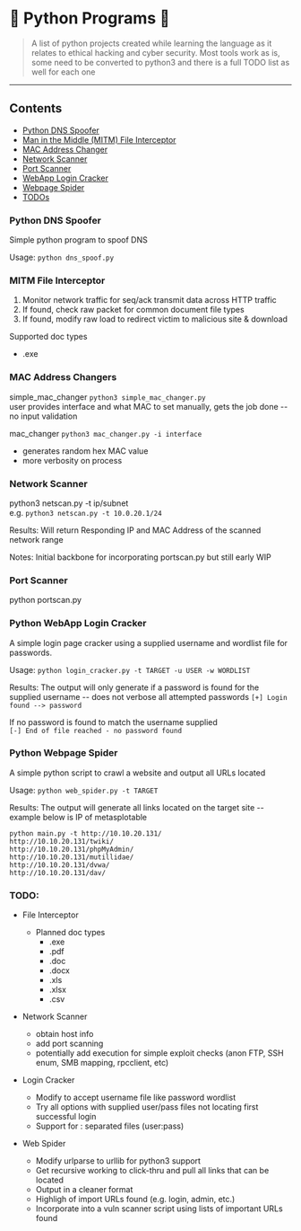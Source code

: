 # :snake: Python Programs :snake:
 > A list of python projects created while learning the language as it relates to ethical hacking and cyber security. Most tools work as is, some need to be converted to python3 and there is a full TODO list as well for each one
---
## Contents
- [Python DNS Spoofer](#dns-spoofer)
- [Man in the Middle (MITM) File Interceptor](#interceptor)
- [MAC Address Changer](#mac-changer)
- [Network Scanner](#net-scanner)
- [Port Scanner](#port-scanner)
- [WebApp Login Cracker](#login-cracker)
- [Webpage Spider](#web-spider)
- [TODOs](#todo)

<a name="dns-spoofer"></a>
### Python DNS Spoofer

Simple python program to spoof DNS

Usage:
`python dns_spoof.py`

<a name="interceptor"></a>
### MITM File Interceptor

1. Monitor network traffic for seq/ack transmit data across HTTP traffic
2. If found, check raw packet for common document file types
3. If found, modify raw load to redirect victim to malicious site & download
  
Supported doc types
* .exe  

<a name="mac-changer"></a>
### MAC Address Changers

simple_mac_changer 
`python3 simple_mac_changer.py`  
user provides interface and what MAC to set manually, gets the job done -- no input validation  

mac_changer
`python3 mac_changer.py -i interface`
* generates random hex MAC value
* more verbosity on process

<a name="net-scanner"></a>
### Network Scanner

python3 netscan.py -t ip/subnet  
e.g. `python3 netscan.py -t 10.0.20.1/24`

Results:
Will return Responding IP and MAC Address of the scanned network range

Notes: 
Initial backbone for incorporating portscan.py but still early WIP


<a name="port-scanner"></a>
### Port Scanner

python portscan.py <ip>

<a name="login-cracker"></a>
### Python WebApp Login Cracker

A simple login page cracker using a supplied username and wordlist file for passwords.  

Usage:
`python login_cracker.py -t TARGET -u USER -w WORDLIST`

Results:
The output will only generate if a password is found for the supplied username -- does not verbose all attempted passwords
`[+] Login found --> password`  
  
If no password is found to match the username supplied  
`[-] End of file reached - no password found`  


<a name="web-spider"></a>
### Python Webpage Spider

A simple python script to crawl a website and output all URLs located

Usage:
`python web_spider.py -t TARGET`

Results:
The output will generate all links located on the target site -- example below is IP of metasplotable  
```
python main.py -t http://10.10.20.131/
http://10.10.20.131/twiki/
http://10.10.20.131/phpMyAdmin/
http://10.10.20.131/mutillidae/
http://10.10.20.131/dvwa/
http://10.10.20.131/dav/
```
<a name="todo"></a> 
### TODO:

- File Interceptor
    - Planned doc types
        * .exe
        * .pdf
        * .doc
        * .docx
        * .xls
        * .xlsx
        * .csv
        
- Network Scanner
    - obtain host info
    - add port scanning
    - potentially add execution for simple exploit checks (anon FTP, SSH enum, SMB mapping, rpcclient, etc)

- Login Cracker
    - Modify to accept username file like password wordlist
    - Try all options with supplied user/pass files not locating first successful login
    - Support for : separated files (user:pass)

- Web Spider
    - Modify urlparse to urllib for python3 support
    - Get recursive working to click-thru and pull all links that can be located
    - Output in a cleaner format
    - Highligh of import URLs found (e.g. login, admin, etc.)
    - Incorporate into a vuln scanner script using lists of important URLs found

